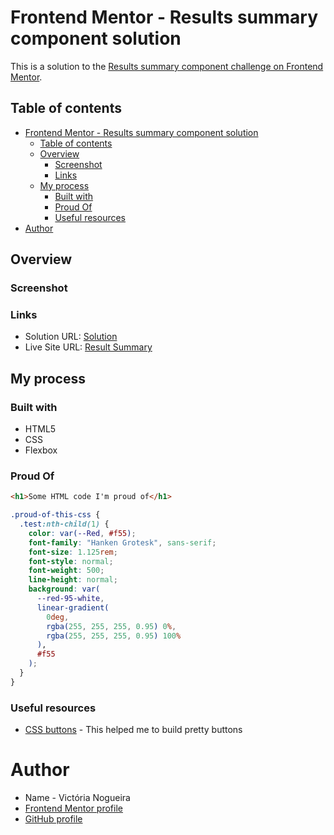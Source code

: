 # Frontend Mentor - Results summary component solution

This is a solution to the [Results summary component challenge on Frontend Mentor](https://www.frontendmentor.io/challenges/results-summary-component-CE_K6s0maV).

## Table of contents

- [Frontend Mentor - Results summary component solution](#frontend-mentor---results-summary-component-solution)
  - [Table of contents](#table-of-contents)
  - [Overview](#overview)
    - [Screenshot](#screenshot)
    - [Links](#links)
  - [My process](#my-process)
    - [Built with](#built-with)
    - [Proud Of](#proud-of)
    - [Useful resources](#useful-resources)
- [Author](#author)

## Overview

### Screenshot

### Links

- Solution URL: [Solution](https://www.frontendmentor.io/solutions/result-summary-ESH37kYbx2)
- Live Site URL: [Result Summary](https://victoriamnx.github.io/Result-Summary/)

## My process

### Built with

- HTML5
- CSS
- Flexbox

### Proud Of

```html
<h1>Some HTML code I'm proud of</h1>
```

```css
.proud-of-this-css {
  .test:nth-child(1) {
    color: var(--Red, #f55);
    font-family: "Hanken Grotesk", sans-serif;
    font-size: 1.125rem;
    font-style: normal;
    font-weight: 500;
    line-height: normal;
    background: var(
      --red-95-white,
      linear-gradient(
        0deg,
        rgba(255, 255, 255, 0.95) 0%,
        rgba(255, 255, 255, 0.95) 100%
      ),
      #f55
    );
  }
}
```

### Useful resources

- [CSS buttons](https://getcssscan.com/css-buttons-examples) - This helped me to build pretty buttons

# Author

- Name - Victória Nogueira
- [Frontend Mentor profile](https://www.frontendmentor.io/profile/victoriamnx)
- [GitHub profile](https://github.com/victoriamnx)
